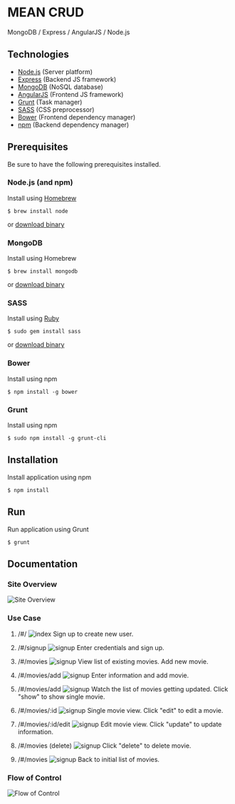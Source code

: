 MEAN CRUD
===================
MongoDB / Express / AngularJS / Node.js

Technologies
-------------------
- [Node.js](http://nodejs.org) (Server platform)
- [Express](http://expressjs.com) (Backend JS framework)
- [MongoDB](http://mongodb.com) (NoSQL database)
- [AngularJS](http://angularjs.org) (Frontend JS framework)
- [Grunt](http://gruntjs.com) (Task manager)
- [SASS](http://sass-lang.com) (CSS preprocessor)
- [Bower](http://bower.io) (Frontend dependency manager)
- [npm](http://npmjs.org) (Backend dependency manager)

Prerequisites
-------------------
Be sure to have the following prerequisites installed.
### Node.js (and npm)
Install using [Homebrew](http://brew.sh)
```
$ brew install node
```
or [download binary](http://nodejs.org/download/)


### MongoDB
Install using Homebrew
```
$ brew install mongodb
```
or [download binary](http://www.mongodb.org/downloads)

### SASS
Install using [Ruby](https://www.ruby-lang.org)
```
$ sudo gem install sass
```
or [download binary](http://sass-lang.com/install)

### Bower
Install using npm
```
$ npm install -g bower
```

### Grunt
Install using npm
```
$ sudo npm install -g grunt-cli
```

Installation
-------------------
Install application using npm
```
$ npm install
```

Run
-------------------
Run application using Grunt
```
$ grunt
```

Documentation
-------------------
### Site Overview
![Site Overview](https://raw.githubusercontent.com/christianhg/frameworks-meancrud/master/app/docs/diagrams/SiteOverview.png)

### Use Case
1. /#/
![index](https://raw.githubusercontent.com/christianhg/frameworks-meancrud/master/app/docs/screenshots/1-index.png)
Sign up to create new user.

2. /#/signup
![signup](https://raw.githubusercontent.com/christianhg/frameworks-meancrud/master/app/docs/screenshots/2-signup.png)
Enter credentials and sign up.

3. /#/movies
![signup](https://raw.githubusercontent.com/christianhg/frameworks-meancrud/master/app/docs/screenshots/3-movies.png)
View list of existing movies. Add new movie.

4. /#/movies/add
![signup](https://raw.githubusercontent.com/christianhg/frameworks-meancrud/master/app/docs/screenshots/4-movies.add.png)
Enter information and add movie.

5. /#/movies/add
![signup](https://raw.githubusercontent.com/christianhg/frameworks-meancrud/master/app/docs/screenshots/5-movies.add.png)
Watch the list of movies getting updated. Click "show" to show single movie.

6. /#/movies/:id
![signup](https://raw.githubusercontent.com/christianhg/frameworks-meancrud/master/app/docs/screenshots/6-movies.id.png)
Single movie view. Click "edit" to edit a movie.

7. /#/movies/:id/edit
![signup](https://raw.githubusercontent.com/christianhg/frameworks-meancrud/master/app/docs/screenshots/7-movies.id.edit.png)
Edit movie view. Click "update" to update information.

8. /#/movies (delete)
![signup](https://raw.githubusercontent.com/christianhg/frameworks-meancrud/master/app/docs/screenshots/8-movies-delete.png)
Click "delete" to delete movie.

9. /#/movies
![signup](https://raw.githubusercontent.com/christianhg/frameworks-meancrud/master/app/docs/screenshots/9-movies.png)
Back to initial list of movies.

### Flow of Control
![Flow of Control](https://raw.githubusercontent.com/christianhg/frameworks-meancrud/master/app/docs/diagrams/FlowOfControl.png)
